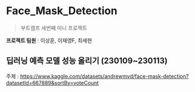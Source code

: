 # Face_Mask_Detection
> 부트캠프 세번째 미니 프로젝트

**프로젝트 팀원** : 이상훈, 이재영F, 최세현

## 딥러닝 예측 모델 성능 올리기 (230109~230113)

주제 : https://www.kaggle.com/datasets/andrewmvd/face-mask-detection?datasetId=667889&sortBy=voteCount
